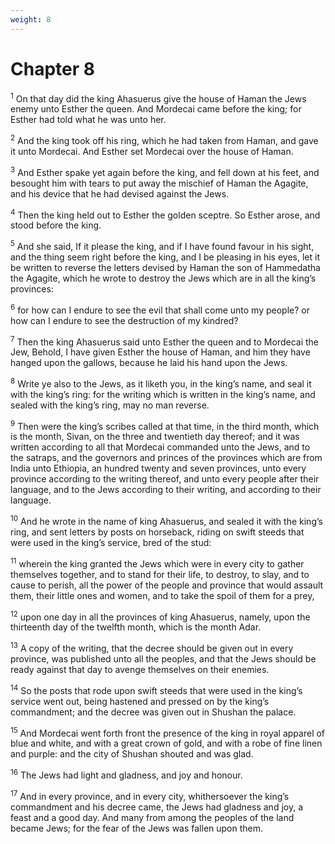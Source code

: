 ```yaml
---
weight: 8
---
```


# Chapter 8

<sup>1</sup> On that day did the king Ahasuerus give the house of Haman the Jews enemy unto Esther the queen. And Mordecai came before the king; for Esther had told what he was unto her. 

<sup>2</sup> And the king took off his ring, which he had taken from Haman, and gave it unto Mordecai. And Esther set Mordecai over the house of Haman. 

<sup>3</sup> And Esther spake yet again before the king, and fell down at his feet, and besought him with tears to put away the mischief of Haman the Agagite, and his device that he had devised against the Jews. 

<sup>4</sup> Then the king held out to Esther the golden sceptre. So Esther arose, and stood before the king. 

<sup>5</sup> And she said, If it please the king, and if I have found favour in his sight, and the thing seem right before the king, and I be pleasing in his eyes, let it be written to reverse the letters devised by Haman the son of Hammedatha the Agagite, which he wrote to destroy the Jews which are in all the king’s provinces: 

<sup>6</sup> for how can I endure to see the evil that shall come unto my people? or how can I endure to see the destruction of my kindred? 

<sup>7</sup> Then the king Ahasuerus said unto Esther the queen and to Mordecai the Jew, Behold, I have given Esther the house of Haman, and him they have hanged upon the gallows, because he laid his hand upon the Jews. 

<sup>8</sup> Write ye also to the Jews, as it liketh you, in the king’s name, and seal it with the king’s ring: for the writing which is written in the king’s name, and sealed with the king’s ring, may no man reverse. 

<sup>9</sup> Then were the king’s scribes called at that time, in the third month, which is the month, Sivan, on the three and twentieth day thereof; and it was written according to all that Mordecai commanded unto the Jews, and to the satraps, and the governors and princes of the provinces which are from India unto Ethiopia, an hundred twenty and seven provinces, unto every province according to the writing thereof, and unto every people after their language, and to the Jews according to their writing, and according to their language. 

<sup>10</sup> And he wrote in the name of king Ahasuerus, and sealed it with the king’s ring, and sent letters by posts on horseback, riding on swift steeds that were used in the king’s service, bred of the stud: 

<sup>11</sup> wherein the king granted the Jews which were in every city to gather themselves together, and to stand for their life, to destroy, to slay, and to cause to perish, all the power of the people and province that would assault them, their little ones and women, and to take the spoil of them for a prey, 

<sup>12</sup> upon one day in all the provinces of king Ahasuerus, namely, upon the thirteenth day of the twelfth month, which is the month Adar. 

<sup>13</sup> A copy of the writing, that the decree should be given out in every province, was published unto all the peoples, and that the Jews should be ready against that day to avenge themselves on their enemies. 

<sup>14</sup> So the posts that rode upon swift steeds that were used in the king’s service went out, being hastened and pressed on by the king’s commandment; and the decree was given out in Shushan the palace. 

<sup>15</sup> And Mordecai went forth front the presence of the king in royal apparel of blue and white, and with a great crown of gold, and with a robe of fine linen and purple: and the city of Shushan shouted and was glad. 

<sup>16</sup> The Jews had light and gladness, and joy and honour. 

<sup>17</sup> And in every province, and in every city, whithersoever the king’s commandment and his decree came, the Jews had gladness and joy, a feast and a good day. And many from among the peoples of the land became Jews; for the fear of the Jews was fallen upon them. 


